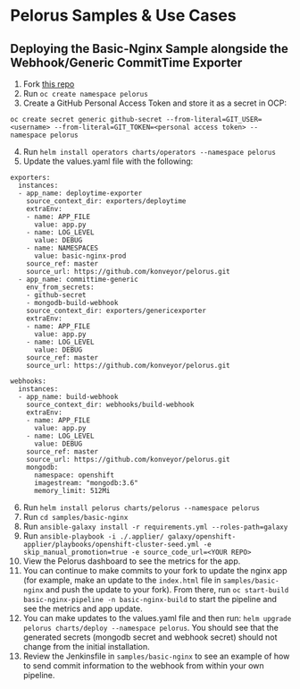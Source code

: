 # Pelorus Samples & Use Cases

## Deploying the Basic-Nginx Sample alongside the Webhook/Generic CommitTime Exporter

1. Fork [this repo](https://github.com/konveyor/pelorus)
2. Run `oc create namespace pelorus`
3. Create a GitHub Personal Access Token and store it as a secret in OCP: 
```
oc create secret generic github-secret --from-literal=GIT_USER=<username> --from-literal=GIT_TOKEN=<personal access token> --namespace pelorus
```
4. Run `helm install operators charts/operators --namespace pelorus`
5. Update the values.yaml file with the following:
```
exporters:
  instances:
  - app_name: deploytime-exporter
    source_context_dir: exporters/deploytime
    extraEnv:
    - name: APP_FILE
      value: app.py
    - name: LOG_LEVEL
      value: DEBUG
    - name: NAMESPACES
      value: basic-nginx-prod
    source_ref: master
    source_url: https://github.com/konveyor/pelorus.git
  - app_name: committime-generic
    env_from_secrets:
    - github-secret
    - mongodb-build-webhook
    source_context_dir: exporters/genericexporter
    extraEnv:
    - name: APP_FILE
      value: app.py
    - name: LOG_LEVEL
      value: DEBUG
    source_ref: master
    source_url: https://github.com/konveyor/pelorus.git

webhooks:
  instances:
  - app_name: build-webhook
    source_context_dir: webhooks/build-webhook
    extraEnv:
    - name: APP_FILE
      value: app.py
    - name: LOG_LEVEL
      value: DEBUG
    source_ref: master
    source_url: https://github.com/konveyor/pelorus.git
    mongodb:
      namespace: openshift
      imagestream: "mongodb:3.6"
      memory_limit: 512Mi
```
6. Run `helm install pelorus charts/pelorus --namespace pelorus`
7. Run `cd samples/basic-nginx`
8. Run `ansible-galaxy install -r requirements.yml --roles-path=galaxy`
9. Run `ansible-playbook -i ./.applier/ galaxy/openshift-applier/playbooks/openshift-cluster-seed.yml -e skip_manual_promotion=true -e source_code_url=<YOUR REPO>`
10. View the Pelorus dashboard to see the metrics for the app.
11. You can continue to make commits to your fork to update the nginx app (for example, make an update to the `index.html` file in `samples/basic-nginx` and push the update to your fork). From there, run `oc start-build basic-nginx-pipeline -n basic-nginx-build` to start the pipeline and see the metrics and app update.
12. You can make updates to the values.yaml file and then run: `helm upgrade pelorus charts/deploy --namespace pelorus`. You should see that the generated secrets (mongodb secret and webhook secret) should not change from the initial installation.
13. Review the Jenkinsfile in `samples/basic-nginx` to see an example of how to send commit information to the webhook from within your own pipeline.
